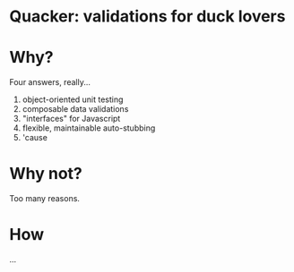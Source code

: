 # Quacker: validations for duck lovers

# Why?

Four answers, really...

1) object-oriented unit testing
2) composable data validations
3) "interfaces" for Javascript
4) flexible, maintainable auto-stubbing
5) 'cause

# Why not?

Too many reasons.

# How

...